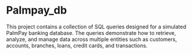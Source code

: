 # Palmpay_db
This project contains a collection of SQL queries designed for a simulated PalmPay banking database. The queries demonstrate how to retrieve, analyze, and manage data across multiple entities such as customers, accounts, branches, loans, credit cards, and transactions.
